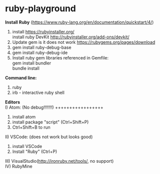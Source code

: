 # ruby-playground

**Install Ruby** (https://www.ruby-lang.org/en/documentation/quickstart/4/)<br />
1) install https://rubyinstaller.org/<br />
   install ruby DevKit http://rubyinstaller.org/add-ons/devkit/<br />
2) Update gem is it does not work https://rubygems.org/pages/download<br />
3) gem install ruby-debug-base<br />
4) gem install ruby-debug-ide<br />
5) Install ruby gem libraries referenced in Gemfile:<br />
   gem install bundler<br />
   bundle install<br />

**Command line:**<br />
1) ruby<br />
2) irb  - interactive ruby shell<br />

**Editors**<br />
I) Atom:   (No debug!!!!!!!) +++++++++++++++++<br />
1) install atom<br />
2) install package "script" (Ctrl+Shift+P)<br />
3) Ctrl+Shift+B to run<br />

II) VSCode: (does not work but looks good)<br />
1) install VSCode<br />
2) Install "Ruby" (Ctrl+P)<br />

III) VisualStudio(http://ironruby.net/tools/, no support)<br />
IV)  RubyMine<br />
